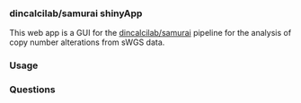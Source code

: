 ### dincalcilab/samurai shinyApp

This web app is a GUI for the [dincalcilab/samurai](https://github.com/DIncalciLab/samurai) pipeline for the analysis of copy number alterations from sWGS data. 

### Usage

### Questions
